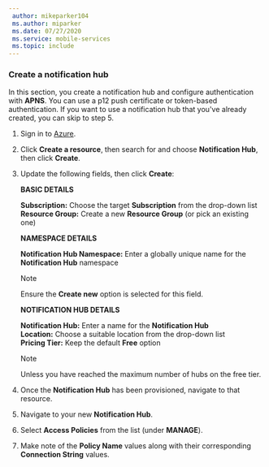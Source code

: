 ```yaml
---
 author: mikeparker104
 ms.author: miparker
 ms.date: 07/27/2020
 ms.service: mobile-services
 ms.topic: include
---
```


### Create a notification hub 

In this section, you create a notification hub and configure authentication with **APNS**. You can use a p12 push certificate or token-based authentication. If you want to use a notification hub that you've already created, you can skip to step 5.

1. Sign in to [Azure](https://portal.azure.com).

1. Click **Create a resource**, then search for and choose **Notification Hub**, then click **Create**.

1. Update the following fields, then click **Create**:

    **BASIC DETAILS**  

    **Subscription:** Choose the target **Subscription** from the drop-down list  
    **Resource Group:** Create a new **Resource Group** (or pick an existing one)  

    **NAMESPACE DETAILS**  

    **Notification Hub Namespace:** Enter a globally unique name for the **Notification Hub** namespace  

    > [!NOTE]
    > Ensure the **Create new** option is selected for this field.

    **NOTIFICATION HUB DETAILS**  

    **Notification Hub:** Enter a name for the **Notification Hub**  
    **Location:** Choose a suitable location from the drop-down list  
    **Pricing Tier:** Keep the default **Free** option  

    > [!NOTE]
    > Unless you have reached the maximum number of hubs on the free tier.

1. Once the **Notification Hub** has been provisioned, navigate to that resource.
1. Navigate to your new **Notification Hub**.
1. Select **Access Policies** from the list (under **MANAGE**).
1. Make note of the **Policy Name** values along with their corresponding **Connection String** values.
